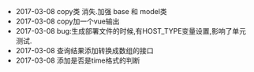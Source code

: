 * 2017-03-08 copy类 消失.加强 base 和 model类
* 2017-03-08 copy加一个vue输出
* 2017-03-08 bug:生成部署文件的时候,有HOST_TYPE变量设置,影响了单元测试.
* 2017-03-08 查询结果添加转换成数组的接口
* 2017-03-08 添加是否是time格式的判断
